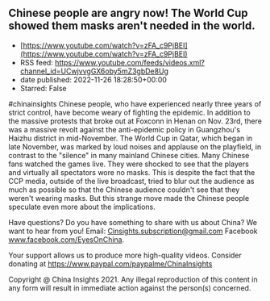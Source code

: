 ## Chinese people are angry now! The World Cup showed them masks aren't needed in the world.
 - [https://www.youtube.com/watch?v=zFA_c9PjBEI](https://www.youtube.com/watch?v=zFA_c9PjBEI)
 - RSS feed: https://www.youtube.com/feeds/videos.xml?channel_id=UCwjvvgGX6oby5mZ3gbDe8Ug
 - date published: 2022-11-26 18:28:50+00:00
 - Starred: False

#chinainsights 
Chinese people, who have experienced nearly three years of strict control, have become weary of fighting the epidemic. In addition to the massive protests that broke out at Foxconn in Henan on Nov. 23rd, there was a massive revolt against the anti-epidemic policy in Guangzhou's Haizhu district in mid-November. 
The World Cup in Qatar, which began in late November, was marked by loud noises and applause on the playfield, in contrast to the "silence" in many mainland Chinese cities. Many Chinese fans watched the games live. They were shocked to see that the players and virtually all spectators wore no masks. This is despite the fact that the CCP media, outside of the live broadcast, tried to blur out the audience as much as possible so that the Chinese audience couldn't see that they weren't wearing masks. But this strange move made the Chinese people speculate even more about the implications. 

Have questions? Do you have something to share with us about China? We want to hear from you! 
Email: Cinsights.subscription@gmail.com
Facebook www.facebook.com/EyesOnChina.


Your support allows us to produce more high-quality videos. 
Consider donating at https://www.paypal.com/paypalme/ChinaInsights

Copyright @ China Insights 2021. Any illegal reproduction of this content in any form will result in immediate action against the person(s) concerned.
